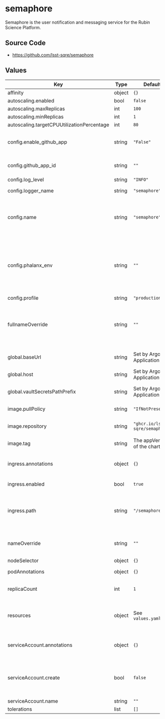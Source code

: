 # semaphore

Semaphore is the user notification and messaging service for the Rubin Science Platform.

## Source Code

* <https://github.com/lsst-sqre/semaphore>

## Values

| Key | Type | Default | Description |
|-----|------|---------|-------------|
| affinity | object | `{}` |  |
| autoscaling.enabled | bool | `false` |  |
| autoscaling.maxReplicas | int | `100` |  |
| autoscaling.minReplicas | int | `1` |  |
| autoscaling.targetCPUUtilizationPercentage | int | `80` |  |
| config.enable_github_app | string | `"False"` | Toggle to enable the GitHub App functionality |
| config.github_app_id | string | `""` | GitHub application ID |
| config.log_level | string | `"INFO"` |  |
| config.logger_name | string | `"semaphore"` | Logger name |
| config.name | string | `"semaphore"` | Name of the service, and path where the external API is hosted. |
| config.phalanx_env | string | `""` | Name of the Phalanx environment where the application is installed TODO can this be set by a global? |
| config.profile | string | `"production"` |  |
| fullnameOverride | string | `""` | Override the full name for resources (includes the release name) |
| global.baseUrl | string | Set by Argo CD Application | Base URL for the environment |
| global.host | string | Set by Argo CD Application | Host name for ingress |
| global.vaultSecretsPathPrefix | string | Set by Argo CD Application | Base path for Vault secrets |
| image.pullPolicy | string | `"IfNotPresent"` | Image pull policy |
| image.repository | string | `"ghcr.io/lsst-sqre/semaphore"` | Semaphore image repository |
| image.tag | string | The appVersion of the chart | Tag of the image |
| ingress.annotations | object | `{}` | Additional annotations to add to the ingress |
| ingress.enabled | bool | `true` | Enable ingress |
| ingress.path | string | `"/semaphore"` | URL path prefix where the Semaphore API is hosted |
| nameOverride | string | `""` | Override the base name for resources |
| nodeSelector | object | `{}` |  |
| podAnnotations | object | `{}` | Annotations for pods |
| replicaCount | int | `1` | Number of Semaphore pods to run |
| resources | object | See `values.yaml` | Resource requests and limits for Semaphore |
| serviceAccount.annotations | object | `{}` | Annotations to add to the service account |
| serviceAccount.create | bool | `false` | Specifies whether a service account should be created. |
| serviceAccount.name | string | `""` |  |
| tolerations | list | `[]` |  |
